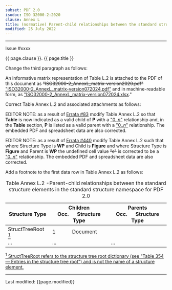 ```yaml
---
subset: PDF 2.0
isodoc: ISO 32000-2:2020
clause: Annex L
title: (normative) Parent-child relationships between the standard structure elements in the standard structure namespace for PDF 2.0
modified: 25 July 2022
---
```


<ul class="noprint">
</ul>
<hr>

<link rel="stylesheet" href="../assets/iso-style.css">
<div class="isostyle">
<div class="fixedpopup" id="issuelink">
    Issue #xxxx
</div>


<p class="fake-h1">{{ page.clause }}. {{ page.title }}</p>

<p class="location">Change the third paragraph as follows:</p>

<p>
An informative matrix representation of Table L.2 is attached to the PDF of this document as 
<del onMouseEnter="mouseEnter(this)" data-issue="64,83,336,349,440" data-iso="approved">"ISO32000-2_AnnexL_matrix-version2020.pdf"</del> 
<ins onMouseEnter="mouseEnter(this)" data-issue="64,83,336,349,440" data-iso="approved">"<a href="https://www.pdfa.org/norm-refs/ISO32000-2_AnnexL_matrix-version072024.pdf">ISO32000-2_AnnexL_matrix-version072024.pdf</a>"</ins> 
and in machine-readable form, as <ins onMouseEnter="mouseEnter(this)" data-issue="64,83,336,349,440" data-iso="approved">
"<a href="https://www.pdfa.org/norm-refs/ISO32000-2_AnnexL_matrix-version072024.xlsx">ISO32000-2_AnnexL_matrix-version072024.xlsx</a></ins>."
</p>

<p class="location">Correct Table Annex L.2 and associated attachments as follows:</p>

<p class="editornote">EDITOR NOTE: as a result of <a href="https://github.com/pdf-association/pdf-issues/issues/83">Errata #83</a> modify Table Annex L.2 so that <b>Table</b> is now indicated as a valid child of <b>P</b> with a
<ins onMouseEnter="mouseEnter(this)" data-issue="83" data-iso="approved">"0..<i>n</i>"</ins> 
relationship and, in the <b>Table</b> section, <b>P</b> is listed as a valid parent with a 
<ins onMouseEnter="mouseEnter(this)" data-issue="83" data-iso="approved">"0..<i>n</i>"</ins> relationship. 
The embedded PDF and spreadsheet data are also corrected.
</p>

<p class="editornote">EDITOR NOTE: as a result of <a href="https://github.com/pdf-association/pdf-issues/issues/440">Errata #440</a> modify Table Annex L.2 such that where Structure Type is <b>WP</b> and Child is <b>Figure</b> and where Structure Type is <b>Figure</b> and Parent is <b>WP</b> the undefined cell value <del onMouseEnter="mouseEnter(this)" data-issue="440" data-iso="approved">"c"</del> 
is corrected to be a <ins onMouseEnter="mouseEnter(this)" data-issue="440" data-iso="approved">"0..<i>n</i>"</ins> relationship. 
The embedded PDF and spreadsheet data are also corrected.
</p>

<p class="location">Add a footnote to the first data row in Table Annex L.2 as follows:</p>

<table>
  <caption id="TableAnnexL.2">Table Annex L.2 -Parent-child relationships between the standard structure elements in the standard structure namespace for PDF 2.0</caption>
  <thead>
    <tr>
      <th>Structure Type</th>
      <th>Children<br>Occ.&nbsp;&nbsp;&nbsp;&nbsp;&nbsp;&nbsp;Structure Type</th>
      <th>Parents<br>Occ.&nbsp;&nbsp;&nbsp;&nbsp;&nbsp;&nbsp;Structure Type</th>
    </tr>
  </thead>
  <tbody>
    <tr>
     <td>StructTreeRoot <ins onMouseEnter="mouseEnter(this)" data-issue="349" data-iso="approved"><sup>1</sup></ins></td>
     <td>1&nbsp;&nbsp;&nbsp;&nbsp;&nbsp;&nbsp;&nbsp;&nbsp;&nbsp;&nbsp;&nbsp;&nbsp;Document</td>
     <td></td>
    </tr>
    <tr>
     <td>...</td>
     <td>...</td>
     <td>...</td>
    </tr>
  </tbody>
</table>

<p><ins onMouseEnter="mouseEnter(this)" data-issue="349" data-iso="approved">
<sup>1</sup> StructTreeRoot refers to the structure tree root dictionary (see "Table 354 — Entries in the structure tree root") and is not the name of a structure element.
</ins></p>

</div>


<hr>
<p class="footnote">Last modified: {{page.modified}}</p>
